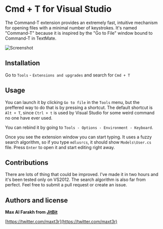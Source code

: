Cmd + T for Visual Studio
=======

The Command-T extension provides an extremely fast, intuitive mechanism for
opening files with a minimal number of keystrokes. It's named
"Command-T" because it is inspired by the "Go to File" window bound to
Command-T in TextMate.
		
![Screenshot](https://dl.dropboxusercontent.com/u/347209/cmdt.png)

## Installation
Go to `Tools` - `Extensions and upgrades` and search for `Cmd + T`

## Usage

You can launch it by clicking `Go to file` in the `Tools` menu, but the preffered way to do that is by pressing a shortcut. The default shortcut is `Alt + T`, since `Ctrl + t` is used by Visual Studio for some weird command no one have ever used.

You can rebind it by going to `Tools - Options - Environment - Keyboard`.

Once you see the extension window you can start typing. It uses a fuzzy search algorithm, so if you type `mdlusrcs`, it should show `Models\User.cs` file. Press `Enter` to open it and start editing right away.

## Contributions

There are lots of thing that could be improved. I've made it in two hours and it's been tested only on VS2012. The search algorithm is also far from perfect. Feel free to submit a pull request or create an issue.

## Authors and license

**Max Al Farakh from [JitBit](http://www.jitbit.com/)**

[https://twitter.com/maxt3r](https://twitter.com/maxt3r)
